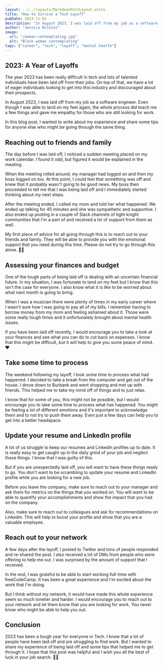 ```yaml
---
layout: ../../layouts/MarkdownPostLayout.astro
title: "How to Survive a Tech Layoff"
pubDate: 2023-11-01
description: "In August 2023, I was laid off from my job as a software engineer. I wanted to write about my experience and share some tips for anyone else who might be going through the same thing."
author: "Jessica Wilkins"
image:
  url: "/woman-contemplating.jpg"
  alt: "Black woman contemplating"
tags: ["career", "tech", "layoff", "mental health"]
---
```


## 2023: A Year of Layoffs

The year 2023 has been really difficult in tech and lots of talented individuals have been laid off from their jobs. On top of that, we have a lot of eager individuals looking to get into this industry and discouraged about their prospects.

In August 2023, I was laid off from my job as a software engineer. Even though I was able to land on my feet again, the whole process did teach me a few things and gave me empathy for those who are still looking for work.

In this blog post, I wanted to write about my experience and share some tips for anyone else who might be going through the same thing.

## Reaching out to friends and family

The day before I was laid off, I noticed a sudden meeting placed on my work calendar. I found it odd, but figured it would be explained in the meeting.

When the meeting rolled around, my manager had logged on and then my boss logged on too. At this point, I could feel that something was off and knew that it probably wasn't going to be good news. My boss then proceeded to tell me that I was being laid off and I immediately started thinking about my next steps.

After the meeting ended, I called my mom and told her what happened. We ended up talking for 45 minutes and she was sympathetic and supportive. I also ended up posting in a couple of Slack channels of tight knight communities that I'm a part of and received a lot of support from them as well.

My first piece of advice for all going through this is to reach out to your friends and family. They will be able to provide you with the emotional support that you need during this time. Please do not try to go through this alone. 🙏🏾

## Assessing your finances and budget

One of the tough parts of being laid off is dealing with an uncertain financial future. In my situation, I was fortunate to land on my feet but I know that this isn't the case for everyone. I also know what it is like to be worried about what next month is going to bring.

When I was a musician there were plenty of times in my early career where I wasn't sure how I was going to pay all of my bills. I remember having to borrow money from my mom and feeling ashamed about it. Those were some really tough times and it unfortunately brought about mental health issues.

If you have been laid off recently, I would encourage you to take a look at your finances and see what you can do to cut back on expenses. I know that this might be difficult, but it will help to give you some peace of mind. ❤️

## Take some time to process

The weekend following my layoff, I took some time to process what had happened. I decided to take a break from the computer and get out of the house. I drove down to Burbank and went shopping and met up with friends. This helped me to take my mind off of things and to just relax.

I know that for some of you, this might not be possible, but I would encourage you to take some time to process what has happened. You might be feeling a lot of different emotions and it's important to acknowledge them and to not try to push them away. Even just a few days can help you to get into a better headspace.

## Update your resume and LinkedIn profile

A lot of us struggle to keep our resumes and LinkedIn profiles up to date. It is really easy to get caught up in the daily grind of your job and neglect these things. I know that I was guilty of this.

But if you are unexpectedly laid off, you will want to have these things ready to go. You don't want to be scrambling to update your resume and LinkedIn profile while you are looking for a new job.

Before you leave the company, make sure to reach out to your manager and ask them for metrics on the things that you worked on. You will want to be able to quantify your accomplishments and show the impact that you had on the company.

Also, make sure to reach out to colleagues and ask for recommendations on Linkedin. This will help to boost your profile and show that you are a valuable employee.

## Reach out to your network

A few days after the layoff, I posted to Twitter and tons of people responded and re-shared the post. I also received a lot of DMs from people who were offering to help me out. I was surprised by the amount of support that I received.

In the end, I was grateful to be able to start working full-time with freeCodeCamp. It has been a great experience and I'm excited about the work that I'm doing.

But I think without my network, it would have made this whole experience seem so much lonelier and harder. I would encourage you to reach out to your network and let them know that you are looking for work. You never know who might be able to help you out.

## Conclusion

2023 has been a tough year for everyone in Tech. I know that a lot of people have been laid off and are struggling to find work. But I wanted to share my experience of being laid off and some tips that helped me to get through it. I hope that this post was helpful and I wish you all the best of luck in your job search. 🙏🏾
